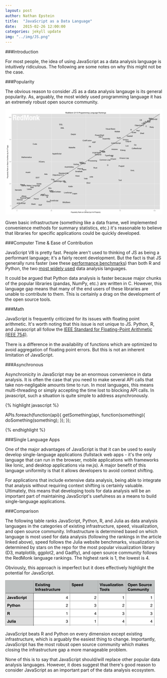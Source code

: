 ```yaml
---
layout: post
author: Nathan Epstein
title:  "JavaScript as a Data Language"
date:   2015-02-26 12:00:00
categories: jekyll update
img: "../img/JS.png"
---
```


###Introduction

For most people, the idea of using JavaScript as a data analysis language is intuitively ridiculous. The following are some notes on why this might not be the case.

###Popularity

The obvious reason to consider JS as a data analysis langauge is its general popularity. As, arguably, the most widely used programming language it has an extremely robust open source community.

<img src="/../img/langs.png">

Given basic infrastructure (something like a data frame, well implemented convenience methods for summary statistics, etc.) it's reasonable to believe that libraries for specific applications could be quickly developed.

###Computer Time & Ease of Contribution

JavaScript V8 is pretty fast. People aren't used to thinking of JS as being a performant language; it's a fairly recent development. But the fact is that JS generally runs faster (see these <a href="http://julialang.org/benchmarks/">performance benchmarks</a>) than both R and Python, the two <a href="http://www.kdnuggets.com/2013/08/languages-for-analytics-data-mining-data-science.html">most widely used</a> data analysis languages.

It could be argued that Python data analysis is faster because major chunks of the popular libraries (pandas, NumPy, etc.) are written in C. However, this language gap means that many of the end users of these libraries are unable to contribute to them. This is certainly a drag on the development of the open source tools.

###Math

JavaScript is frequently criticized for its issues with floating point arithmetic. It's worth noting that this issue is not unique to JS. Python, R, and Javascript all follow the <a href="http://en.wikipedia.org/wiki/IEEE_floating_point">IEEE Standard for Floating-Point Arithmetic (IEEE 754)</a>.

There is a difference in the availability of functions which are optimized to avoid aggregation of floating point errors. But this is not an inherent limitation of JavaScript.

###Asynchronous

Asynchronicity in JavaScript may be an enormous convenience in data analysis. It is often the case that you need to make several API calls that take non-negligable amounts time to run. In most languages, this means multi-threading or simply accepting the time lost to blocking API calls. In javascript, such a situation is quite simple to address asynchronously.

{% highlight javascript %}

APIs.foreach(function(api){
  getSomething(api, function(something){
    doSomething(something);
  });
});

{% endhighlight %}

###Single Language Apps

One of the major advantages of JavaScript is that it can be used to easily develop single-language applications (fullstack web apps - it's the only language that can run in the browser, mobile applications with frameworks like Ionic, and desktop applications via nw.js). A major benefit of this language uniformity is that it allows developers to avoid context shifting.

For applications that include extensive data analysis, being able to integrate that analysis without requiring context shifting is certainly valuable. Ultimately, this means that developing tools for data analysis will be an important part of maintaining JavaScript's usefulness as a means to build single-language applications.

###Comparison

The following table ranks JavaScript, Python, R, and Julia as data analysis languages in the categories of existing infrastructure, speed, visualization, and open source community. Infrastructure is determined based on which language is most used for data analysis (following the rankings in the article linked above), speed follows the Julia website benchmarks, visualization is determined by stars on the repo for the most popular visualization library (D3, matplotlib, ggplot2, and Gadfly), and open source community follows the RedMonk language rankings. The highest rank is 1, the lowest is 4.

Obviously, this approach is imperfect but it does effectively highlight the potential for JavaScript.

<img src="/../img/langtable.png">

JavaScript beats R and Python on every dimension except existing infrastructure, which is arguably the easiest thing to change. Importantly, JavaScript has the most robust open source community which makes closing the infrastructure gap a more manageable problem.

None of this is to say that JavaScript should/will replace other popular data analysis languages. However, it does suggest that there's good reason to consider JavaScript as an important part of the data analysis ecosystem.



